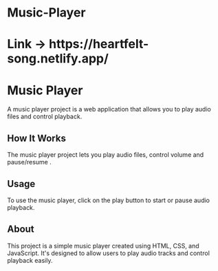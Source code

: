 # Music-Player
<h1> Link -> https://heartfelt-song.netlify.app/</h1>



<!DOCTYPE html>
<html>
<head>
   
</head>
<body>
    <h1>Music Player</h1>
    <p>A music player project is a web application that allows you to play audio files and control playback.</p>
  
   <h2>How It Works</h2>
    <p>The music player project lets you play audio files, control volume and pause/resume . </p>

   <h2>Usage</h2>
    <p>To use the music player, click on the play button to start or pause audio playback.</p>

   <h2>About</h2>
    <p>This project is a simple music player created using HTML, CSS, and JavaScript. It's designed to allow users to play audio tracks and control playback easily.</p>

   
</body>
</html>

